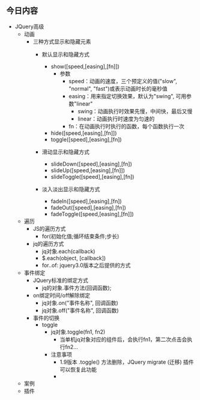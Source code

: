 ## 今日内容
- JQuery高级
    - 动画
        - 三种方式显示和隐藏元素
            - 默认显示和隐藏方式
                - show([speed,[easing],[fn]])
                    - 参数
                        - speed：动画的速度，三个预定义的值("slow", "normal", "fast")或表示动画时长的毫秒值
                        - easing：用来指定切换效果，默认为"swing", 可用参数"linear"
                            - swing：动画执行时效果先慢，中间快，最后又慢
                            - linear：动画执行时速度为匀速的
                        - fn：在动画执行时执行的函数，每个函数执行一次
                - hide([speed,[easing],[fn]])
                - toggle([speed],[easing],[fn])
    
            - 滑动显示和隐藏方式
                - slideDown([speed],[easing],[fn])
                - slideUp([speed,[easing],[fn]])
                - slideToggle([speed],[easing],[fn])
              
            - 淡入淡出显示和隐藏方式
                - fadeIn([speed],[easing],[fn])
                - fadeOut([speed],[easing],[fn])
                - fadeToggle([speed,[easing],[fn]])
    - 遍历
        - JS的遍历方式
            - for(初始化值;循环结束条件;步长)
        - jq的遍历方式
            - jq对象.each(callback)
            - $.each(object, [callback])
            - for..of: jquery3.0版本之后提供的方式
    - 事件绑定
        - JQuery标准的绑定方式
            - jq的对象.事件方法(回调函数);
        - on绑定时间/off解除绑定
            - jq对象.on("事件名称", 回调函数)
            - jq对象.off("事件名称", 回调函数)
        - 事件的切换
            - toggle
                - jq对象.toggle(fn1, fn2)
                    - 当单机jq对象对应的组件后，会执行fn1，第二次点击会执行fn2...
                - 注意事项
                    - 1.9版本 .toggle() 方法删除，JQuery migrate (迁移) 插件可以恢复此功能
                    - <script src="../../js/jquery-migrate-1.0.0.js" type="text/javascript" charset="utf-8"></script>
    - 案例    
    - 插件